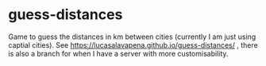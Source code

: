# guess-distances

Game to guess the distances in km between cities (currently I am just using captial cities). See https://lucasalavapena.github.io/guess-distances/ , there is also a branch for when I have a server with more customisability. 
